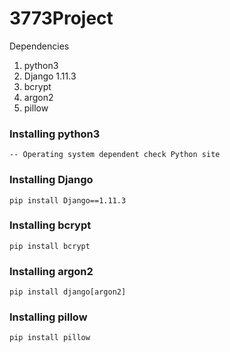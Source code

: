 # 3773Project

Dependencies
1. python3
2. Django 1.11.3
3. bcrypt
4. argon2
5. pillow

### Installing python3
~~~
-- Operating system dependent check Python site
~~~

### Installing Django
~~~
pip install Django==1.11.3
~~~

### Installing bcrypt
~~~
pip install bcrypt
~~~

### Installing argon2
~~~
pip install django[argon2]
~~~

### Installing pillow
~~~
pip install pillow
~~~
